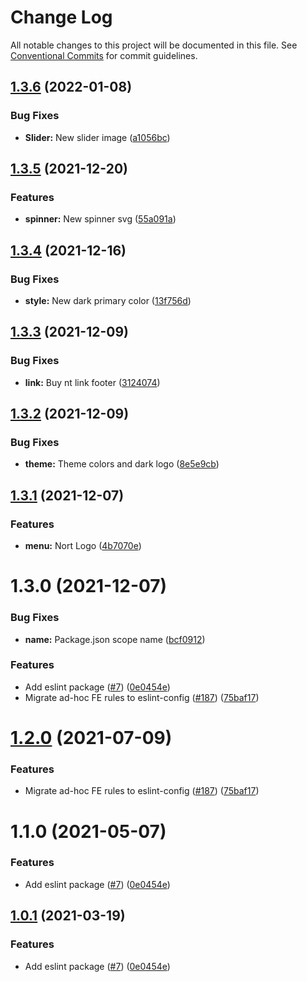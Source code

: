 # Change Log

All notable changes to this project will be documented in this file.
See [Conventional Commits](https://conventionalcommits.org) for commit guidelines.

## [1.3.6](https://github.com/pancakeswap/pancake-toolkit/tree/master/packages/eslint-config-pancake/compare/@allnext/eslint-config-pancake@1.3.5...@allnext/eslint-config-pancake@1.3.6) (2022-01-08)


### Bug Fixes

* **Slider:** New slider image ([a1056bc](https://github.com/pancakeswap/pancake-toolkit/tree/master/packages/eslint-config-pancake/commit/a1056bcb360b389beff09ff8499985092a8dfb1d))





## [1.3.5](https://github.com/pancakeswap/pancake-toolkit/tree/master/packages/eslint-config-pancake/compare/@allnext/eslint-config-pancake@1.3.4...@allnext/eslint-config-pancake@1.3.5) (2021-12-20)


### Features

* **spinner:** New spinner svg ([55a091a](https://github.com/pancakeswap/pancake-toolkit/tree/master/packages/eslint-config-pancake/commit/55a091af5e3109fd8d24028280f9f09705d6e954))





## [1.3.4](https://github.com/pancakeswap/pancake-toolkit/tree/master/packages/eslint-config-pancake/compare/@allnext/eslint-config-pancake@1.3.3...@allnext/eslint-config-pancake@1.3.4) (2021-12-16)


### Bug Fixes

* **style:** New dark primary color ([13f756d](https://github.com/pancakeswap/pancake-toolkit/tree/master/packages/eslint-config-pancake/commit/13f756dfb48ebbf49193c987b2e419c101f040b7))





## [1.3.3](https://github.com/pancakeswap/pancake-toolkit/tree/master/packages/eslint-config-pancake/compare/@allnext/eslint-config-pancake@1.3.2...@allnext/eslint-config-pancake@1.3.3) (2021-12-09)


### Bug Fixes

* **link:** Buy nt link footer ([3124074](https://github.com/pancakeswap/pancake-toolkit/tree/master/packages/eslint-config-pancake/commit/31240744a95fb4d3388ae6f1eb225531e72a9afc))





## [1.3.2](https://github.com/pancakeswap/pancake-toolkit/tree/master/packages/eslint-config-pancake/compare/@allnext/eslint-config-pancake@1.3.1...@allnext/eslint-config-pancake@1.3.2) (2021-12-09)


### Bug Fixes

* **theme:** Theme colors and dark logo ([8e5e9cb](https://github.com/pancakeswap/pancake-toolkit/tree/master/packages/eslint-config-pancake/commit/8e5e9cbf50391cfc155ed121dcd2b7d9282b0646))





## [1.3.1](https://github.com/pancakeswap/pancake-toolkit/compare/@allnext/eslint-config-pancake@1.3.0...@allnext/eslint-config-pancake@1.3.1) (2021-12-07)


### Features

* **menu:** Nort Logo ([4b7070e](https://github.com/pancakeswap/pancake-toolkit/commit/4b7070e001361b29377f8f8848cab0bd072d2eb8))





# 1.3.0 (2021-12-07)


### Bug Fixes

* **name:** Package.json scope name ([bcf0912](https://github.com/pancakeswap/pancake-toolkit/tree/master/packages/eslint-config-pancake/commit/bcf0912cfaf631664c2d46ef52fdb5e9a1986beb))


### Features

* Add eslint package ([#7](https://github.com/pancakeswap/pancake-toolkit/tree/master/packages/eslint-config-pancake/issues/7)) ([0e0454e](https://github.com/pancakeswap/pancake-toolkit/tree/master/packages/eslint-config-pancake/commit/0e0454eb9a63e976934956dc5c66fbef2ce2017a))
* Migrate ad-hoc FE rules to eslint-config ([#187](https://github.com/pancakeswap/pancake-toolkit/tree/master/packages/eslint-config-pancake/issues/187)) ([75baf17](https://github.com/pancakeswap/pancake-toolkit/tree/master/packages/eslint-config-pancake/commit/75baf175c8316fdfc549bc99e2bc38d65b18c5b6))






# [1.2.0](https://github.com/pancakeswap/pancake-toolkit/tree/master/packages/eslint-config-pancake/compare/@pancakeswap/eslint-config-pancake@1.1.0...@pancakeswap/eslint-config-pancake@1.2.0) (2021-07-09)


### Features

* Migrate ad-hoc FE rules to eslint-config ([#187](https://github.com/pancakeswap/pancake-toolkit/tree/master/packages/eslint-config-pancake/issues/187)) ([75baf17](https://github.com/pancakeswap/pancake-toolkit/tree/master/packages/eslint-config-pancake/commit/75baf175c8316fdfc549bc99e2bc38d65b18c5b6))





# 1.1.0 (2021-05-07)


### Features

* Add eslint package ([#7](https://github.com/pancakeswap/pancake-toolkit/tree/master/packages/eslint-config-pancake/issues/7)) ([0e0454e](https://github.com/pancakeswap/pancake-toolkit/tree/master/packages/eslint-config-pancake/commit/0e0454eb9a63e976934956dc5c66fbef2ce2017a))





## [1.0.1](https://github.com/pancakeswap/pancake-toolkit/tree/master/packages/eslint-config-pancake/compare/@pancakeswap-libs/eslint-config-pancake@1.0.1...@pancakeswap-libs/eslint-config-pancake@1.0.1) (2021-03-19)


### Features

* Add eslint package ([#7](https://github.com/pancakeswap/pancake-toolkit/tree/master/packages/eslint-config-pancake/issues/7)) ([0e0454e](https://github.com/pancakeswap/pancake-toolkit/tree/master/packages/eslint-config-pancake/commit/0e0454eb9a63e976934956dc5c66fbef2ce2017a))
